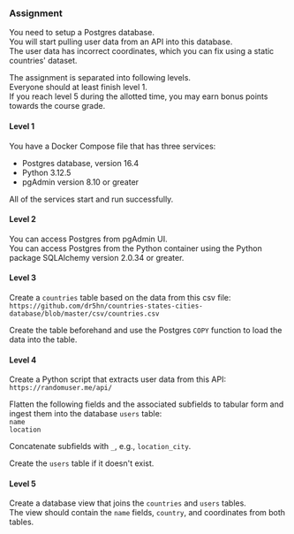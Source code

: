 ### Assignment

You need to setup a Postgres database.  
You will start pulling user data from an API into this database.  
The user data has incorrect coordinates, which you can fix using a static countries' dataset.

The assignment is separated into following levels.  
Everyone should at least finish level 1.   
If you reach level 5 during the allotted time, you may earn bonus points towards the course grade.

#### Level 1
You have a Docker Compose file that has three services:  
* Postgres database, version 16.4
* Python 3.12.5
* pgAdmin version 8.10 or greater 

All of the services start and run successfully.

#### Level 2 
You can access Postgres from pgAdmin UI.  
You can access Postgres from the Python container using the Python package SQLAlchemy version 2.0.34 or greater.

#### Level 3 
Create a `countries` table based on the data from this csv file:   
`https://github.com/dr5hn/countries-states-cities-database/blob/master/csv/countries.csv`

Create the table beforehand and use the Postgres `COPY` function to load the data into the table.

#### Level 4
Create a Python script that extracts user data from this API:   
`https://randomuser.me/api/`

Flatten the following fields and the associated subfields to tabular form and ingest them into the database `users` table:  
`name`  
`location`

Concatenate subfields with `_`, e.g., `location_city`.

Create the `users` table if it doesn't exist.

#### Level 5
Create a database view that joins the `countries` and `users` tables.   
The view should contain the `name` fields, `country`, and coordinates from both tables.
